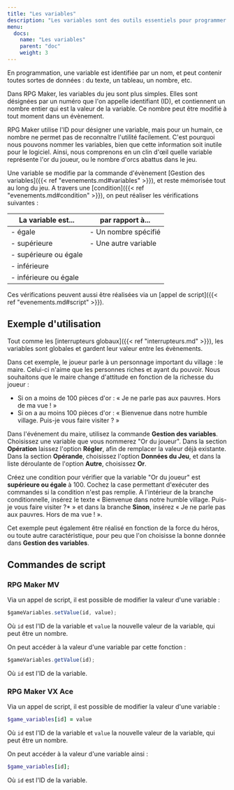 ```yaml
---
title: "Les variables"
description: "Les variables sont des outils essentiels pour programmer la logique d'un jeu sur RPG Maker. Nous verrons ici leur fonctionnement ainsi que des exemples d'utilisation."
menu:
  docs:
    name: "Les variables"
    parent: "doc"
    weight: 3
---
```


En programmation, une variable est identifiée par un nom, et peut contenir toutes sortes de données : du texte, un tableau, un nombre, etc.

Dans RPG Maker, les variables du jeu sont plus simples. Elles sont désignées par un numéro que l'on appelle identifiant (ID), et contiennent un nombre entier qui est la valeur de la variable. Ce nombre peut être modifié à tout moment dans un évènement.

RPG Maker utilise l'ID pour désigner une variable, mais pour un humain, ce nombre ne permet pas de reconnaître l'utilité facilement. C'est pourquoi nous pouvons nommer les variables, bien que cette information soit inutile pour le logiciel. Ainsi, nous comprenons en un clin d'œil quelle variable représente l'or du joueur, ou le nombre d'orcs abattus dans le jeu.

Une variable se modifie par la commande d'évènement [Gestion des variables]({{< ref "evenements.md#variables" >}}), et reste mémorisée tout au long du jeu. A travers une [condition]({{< ref "evenements.md#condition" >}}), on peut réaliser les vérifications suivantes :

La variable est...   | par rapport à...
---------------------|--------------------
- égale              |- Un nombre spécifié
- supérieure         |- Une autre variable
- supérieure ou égale|
- inférieure         |
- inférieure ou égale|

Ces vérifications peuvent aussi être réalisées via un [appel de script]({{< ref "evenements.md#script" >}}).

## Exemple d'utilisation

Tout comme les [interrupteurs globaux]({{< ref "interrupteurs.md" >}}), les variables sont globales et gardent leur valeur entre les évènements.

Dans cet exemple, le joueur parle à un personnage important du village : le maire. Celui-ci n'aime que les personnes riches et ayant du pouvoir. Nous souhaitons que le maire change d'attitude en fonction de la richesse du joueur :

- Si on a moins de 100 pièces d'or : « Je ne parle pas aux pauvres. Hors de ma vue ! »
- Si on a au moins 100 pièces d'or : « Bienvenue dans notre humble village. Puis-je vous faire visiter ? »

Dans l'événement du maire, utilisez la commande **Gestion des variables**. Choisissez une variable que vous nommerez "Or du joueur". Dans la section **Opération** laissez l'option **Régler**, afin de remplacer la valeur déjà existante. Dans la section **Opérande**, choisissez l'option **Données du Jeu**, et dans la liste déroulante de l'option **Autre**, choisissez **Or**.

Créez une condition pour vérifier que la variable "Or du joueur" est **supérieure ou égale** à 100. Cochez la case permettant d'exécuter des commandes si la condition n'est pas remplie. A l'intérieur de la branche conditionnelle, insérez le texte « Bienvenue dans notre humble village. Puis-je vous faire visiter ?* » et dans la branche **Sinon**, insérez « Je ne parle pas aux pauvres. Hors de ma vue ! ».

Cet exemple peut également être réalisé en fonction de la force du héros, ou toute autre caractéristique, pour peu que l'on choisisse la bonne donnée dans **Gestion des variables**.

## Commandes de script

### RPG Maker MV

Via un appel de script, il est possible de modifier la valeur d'une variable :

```js
$gameVariables.setValue(id, value);
```

Où `id` est l'ID de la variable et `value` la nouvelle valeur de la variable, qui peut être un nombre.

On peut accéder à la valeur d'une variable par cette fonction :

```js
$gameVariables.getValue(id);
```

Où `id` est l'ID de la variable.

### RPG Maker VX Ace

Via un appel de script, il est possible de modifier la valeur d'une variable :

```ruby
$game_variables[id] = value
```

Où `id` est l'ID de la variable et `value` la nouvelle valeur de la variable, qui peut être un nombre.

On peut accéder à la valeur d'une variable ainsi :

```ruby
$game_variables[id];
```

Où `id` est l'ID de la variable.
